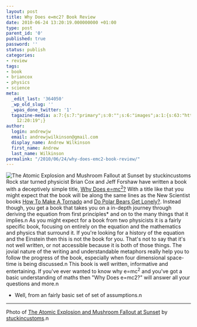 ```yaml
---
layout: post
title: Why Does e=mc2? Book Review
date: 2010-06-24 13:20:19.000000000 +01:00
type: post
parent_id: '0'
published: true
password: ''
status: publish
categories:
- review
tags:
- book
- briancox
- physics
- science
meta:
  _edit_last: '364050'
  _wp_old_slug: ''
  _wpas_done_twitter: '1'
  tagazine-media: a:7:{s:7:"primary";s:0:"";s:6:"images";a:1:{s:63:"http://farm4.static.flickr.com/3141/2675676767_8f6981437f_m.jpg";a:6:{s:8:"file_url";s:63:"http://farm4.static.flickr.com/3141/2675676767_8f6981437f_m.jpg";s:5:"width";s:3:"240";s:6:"height";s:3:"167";s:4:"type";s:5:"image";s:4:"area";s:5:"40080";s:9:"file_path";s:0:"";}}s:6:"videos";a:0:{}s:11:"image_count";s:1:"1";s:6:"author";s:6:"364050";s:7:"blog_id";s:7:"4895947";s:9:"mod_stamp";s:19:"2010-06-24
    12:20:19";}
author:
  login: andrewjw
  email: andrewjwilkinson@gmail.com
  display_name: Andrew Wilkinson
  first_name: Andrew
  last_name: Wilkinson
permalink: "/2010/06/24/why-does-emc2-book-review/"
---
```

<img src="{{ site.baseurl }}/assets/2675676767_8f6981437f_m.jpg" alt="The Atomic Explosion and Mushroom Fallout at Sunset by stuckincustoms" style="float:right;" />Rock star turned physicist Brian Cox and Jeff Forshaw have written a book with a deceptively simple title, <a href="http://www.amazon.co.uk/Why-Does-mc2-Should-Care/dp/0306817586/ref=sr_1_1?ie=UTF8&amp;s=books&amp;qid=1277294480&amp;sr=8-1">Why Does e=mc<sup>2</sup>?</a> With a title like that you might expect that the book will be along the same lines as the New Scientist books <a href="http://www.amazon.co.uk/How-Make-Tornado-wonderful-scientists/dp/1846682878/ref=sr_1_1?ie=UTF8&amp;s=books&amp;qid=1277294715&amp;sr=1-1">How To Make A Tornado</a> and <a href="http://www.amazon.co.uk/Polar-Bears-Get-Lonely-Intriguing/dp/1846681308/ref=sr_1_2?ie=UTF8&amp;s=books&amp;qid=1277294715&amp;sr=1-2">Do Polar Bears Get Lonely?</a>. Instead though, you get a book that takes you on a in-depth journey through deriving the equation from first principles* and on to the many things that it implies.n
As you might expect for a book from two physicists it is a fairly specific book, focusing on entirely on the equation and the mathematics and physics that surround it. If you're looking for a history of the equation and the Einstein then this is not the book for you. That's not to say that it's not well written, or not accessible because it is both of those things. The jovial nature of the writing and understandable metaphors really help you to follow the progress of the book, especially when four dimensional space-time is being discussed.n
This book is well written, informative and entertaining. If you've ever wanted to know why e=mc<sup>2</sup> and you've got a basic understanding of maths then "Why Does e=mc2?" will answer all your questions and more.n
* Well, from an fairly basic set of set of assumptions.n
<hr />
Photo of <a href="http://www.flickr.com/photos/stuckincustoms/2675676767/">The Atomic Explosion and Mushroom Fallout at Sunset</a> by <a href="http://www.flickr.com/photos/stuckincustoms/">stuckincustoms</a>.n
